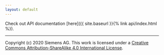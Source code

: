 ```yaml
---
layout: default
---
```

Check out API documentation [here]({{ site.baseurl }}{% link api/index.html %}).

---
Copyright (c) 2020 Siemens AG. This work is licensed under a
[Creative Commons Attribution-ShareAlike 4.0 International License](http://creativecommons.org/licenses/by-sa/4.0/).
